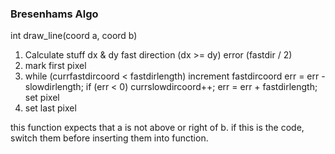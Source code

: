### Bresenhams Algo

int draw_line(coord a, coord b)
1. Calculate stuff
	dx & dy
	fast direction (dx >= dy)
	error (fastdir / 2)
2. mark first pixel
3. while (currfastdircoord < fastdirlength)
	increment fastdircoord
	err = err - slowdirlength;
	if (err < 0)
		currslowdircoord++;
		err = err + fastdirlength;
	set pixel
4. set last pixel


this function expects that a is not above or right of b. if this is the code, switch them before inserting them into function.
